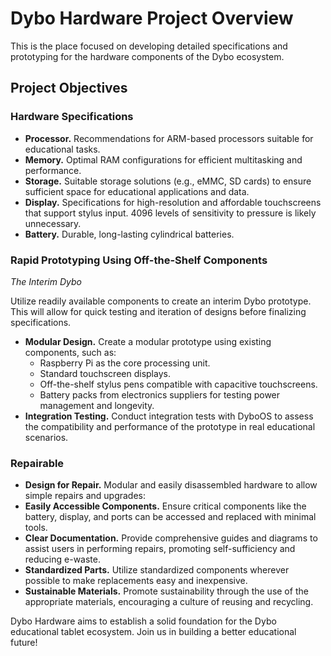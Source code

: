 # Dybo Hardware Project Overview

This is the place focused on developing detailed specifications and prototyping for the hardware components of the Dybo ecosystem.

## Project Objectives

### Hardware Specifications

- **Processor.** Recommendations for ARM-based processors suitable for educational tasks.
- **Memory.** Optimal RAM configurations for efficient multitasking and performance.
- **Storage.** Suitable storage solutions (e.g., eMMC, SD cards) to ensure sufficient space for educational applications and data.
- **Display.** Specifications for high-resolution and affordable touchscreens that support stylus input. 4096 levels of sensitivity to pressure is likely unnecessary.
- **Battery.** Durable, long-lasting cylindrical batteries.

### Rapid Prototyping Using Off-the-Shelf Components
_The Interim Dybo_

Utilize readily available components to create an interim Dybo prototype. This will allow for quick testing and iteration of designs before finalizing specifications.

- **Modular Design.** Create a modular prototype using existing components, such as:
  - Raspberry Pi as the core processing unit.
  - Standard touchscreen displays.
  - Off-the-shelf stylus pens compatible with capacitive touchscreens.
  - Battery packs from electronics suppliers for testing power management and longevity.
- **Integration Testing.** Conduct integration tests with DyboOS to assess the compatibility and performance of the prototype in real educational scenarios.


### Repairable

- **Design for Repair.** Modular and easily disassembled hardware to allow simple repairs and upgrades:
 - **Easily Accessible Components.** Ensure critical components like the battery, display, and ports can be accessed and replaced with minimal tools.
 - **Clear Documentation.** Provide comprehensive guides and diagrams to assist users in performing repairs, promoting self-sufficiency and reducing e-waste.
 - **Standardized Parts.** Utilize standardized components wherever possible to make replacements easy and inexpensive.
 - **Sustainable Materials.** Promote sustainability through the use of the appropriate materials, encouraging a culture of reusing and recycling.

Dybo Hardware aims to establish a solid foundation for the Dybo educational tablet ecosystem. Join us in building a better educational future!
